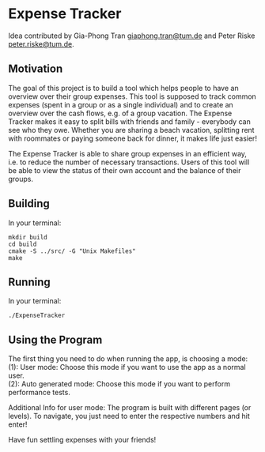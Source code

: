 # Expense Tracker

Idea contributed by Gia-Phong Tran giaphong.tran@tum.de and Peter Riske peter.riske@tum.de.

## Motivation

The goal of this project is to build a tool which helps people to have an overview over their group expenses. This tool is supposed to track common expenses (spent in a group or as a single individual) and to create an overview over the cash flows, e.g. of a group vacation. The Expense Tracker makes it easy to split bills with friends and family - everybody can see who they owe. Whether you are sharing a beach vacation, splitting rent with roommates or paying someone back for dinner, it makes life just easier!

The Expense Tracker is able to share group expenses in an efficient way, i.e. to reduce the number of necessary transactions. Users of this tool will be able to view the status of their own account and the balance of their groups.

## Building

In your terminal:

```shell
mkdir build
cd build 
cmake -S ../src/ -G "Unix Makefiles"
make
```
## Running

In your terminal:

```shell
./ExpenseTracker
```

## Using the Program 
The first thing you need to do when running the app, is choosing a mode:   
(1): User mode: Choose this mode if you want to use the app as a normal user.   
(2): Auto generated mode: Choose this mode if you want to perform performance tests.   

Additional Info for user mode: The program is built with different pages (or levels). To navigate, you just need to enter the respective numbers and hit enter!

Have fun settling expenses with your friends!
